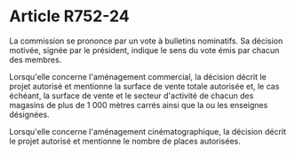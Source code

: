 # Article R752-24

La commission se prononce par un vote à bulletins nominatifs. Sa décision motivée, signée par le président, indique le sens du vote émis par chacun des membres.

Lorsqu'elle concerne l'aménagement commercial, la décision décrit le projet autorisé et mentionne la surface de vente totale autorisée et, le cas échéant, la surface de vente et le secteur d'activité de chacun des magasins de plus de 1 000 mètres carrés ainsi que la ou les enseignes désignées.

Lorsqu'elle concerne l'aménagement cinématographique, la décision décrit le projet autorisé et mentionne le nombre de places autorisées.
